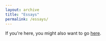 ```yaml
---
layout: archive
title: "Essays"
permalink: /essays/
---
```

If you're here, you might also want to go [here](https://notes.brozena.net).